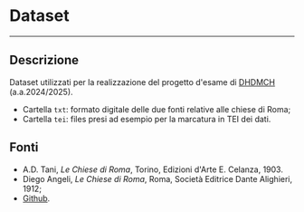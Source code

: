# Dataset

***

## Descrizione

Dataset utilizzati per la realizzazione del progetto d'esame di [DHDMCH](https://www.unibo.it/it/studiare/dottorati-master-specializzazioni-e-altra-formazione/insegnamenti/insegnamento/2024/502386) (a.a.2024/2025).

* Cartella `txt`: formato digitale delle due fonti relative alle chiese di Roma;
* Cartella `tei`: files presi ad esempio per la marcatura in TEI dei dati.

## Fonti
* A.D. Tani, *Le Chiese di Roma*, Torino, Edizioni d'Arte E. Celanza, 1903.
* Diego Angeli, *Le Chiese di Roma*, Roma, Società Editrice Dante Alighieri, 1912;
* [Github](https://github.com/dhdmch/2024-2025).
